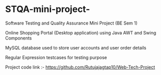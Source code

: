 # STQA-mini-project-


Software Testing and Quality Assurance Mini Project (BE Sem 1)

Online Shopping Portal (Desktop application) using Java AWT and Swing Components

MySQL database used to store user accounts and user order details

Regular Expression  testcases for testing purpose

Project code link :- https://github.com/Rutujajagtap10/Web-Tech-Project
